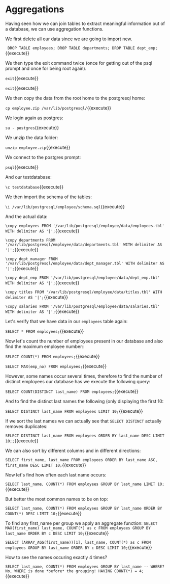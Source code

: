 # Aggregations

Having seen how we can join tables to extract meaningful information out of a
database, we can use aggregation functions.

We first delete all our data since we are going to import new.

`
DROP TABLE employees;
DROP TABLE departments;
DROP TABLE dept_emp;`{{execute}}

We then type the exit command twice (once for getting out of the psql prompt
and once for being root again).

`exit`{{execute}}

`exit`{{execute}}

We then copy the data from the root home to the postgresql home:

`cp employee.zip /var/lib/postgresql/`{{execute}}

We login again as postgres:

`su - postgres`{{execute}}

We unzip the data folder:

`unzip employee.zip`{{execute}}

We connect to the postgres prompt:

`psql`{{execute}}

And our testdatabase:

`\c testdatabase`{{execute}}

We then import the schema of the tables:

`\i /var/lib/postgresql/employee/schema.sql`{{execute}}

And the actual data:

`\copy employees FROM '/var/lib/postgresql/employee/data/employees.tbl' WITH delimiter AS '|';`{{execute}}

`\copy departments FROM '/var/lib/postgresql/employee/data/departments.tbl' WITH delimiter AS '|';`{{execute}}

`\copy dept_manager FROM '/var/lib/postgresql/employee/data/dept_manager.tbl' WITH delimiter AS '|';`{{execute}}

`\copy dept_emp FROM '/var/lib/postgresql/employee/data/dept_emp.tbl' WITH delimiter AS '|';`{{execute}}

`\copy titles FROM '/var/lib/postgresql/employee/data/titles.tbl' WITH delimiter AS '|';`{{execute}}

`\copy salaries FROM '/var/lib/postgresql/employee/data/salaries.tbl' WITH delimiter AS '|';`{{execute}}

Let's verify that we have data in our `employees` table again:

`SELECT * FROM employees;`{{execute}}

Now let's count the number of employees present in our database and also find
the maximum employee number::

`SELECT COUNT(*) FROM employees;`{{execute}}

`SELECT MAX(emp_no) FROM employees;`{{execute}}

However, some names occur several times, therefore to find the number of
distinct employees our database has we execute the following query:

`SELECT COUNT(DISTINCT last_name) FROM employees;`{{execute}}

And to find the distinct last names the following (only displaying the first 10:

`SELECT DISTINCT last_name FROM employees LIMIT 10;`{{execute}}

If we sort the last names we can actually see that `SELECT DISTINCT` actually
removes duplicates:

`SELECT DISTINCT last_name
FROM employees
ORDER BY last_name DESC
LIMIT 10;;`{{execute}}

We can also sort by different columns and in different directions:

`SELECT first_name, last_name
FROM employees
ORDER BY last_name ASC, first_name DESC
LIMIT 10;`{{execute}}

Now let's find how often each last name occurs:

`SELECT last_name, COUNT(*)
FROM employees
GROUP BY last_name
LIMIT 10;`{{execute}}

But better the most common names to be on top:

`SELECT last_name, COUNT(*)
FROM employees
GROUP BY last_name
ORDER BY COUNT(*) DESC
LIMIT 10;`{{execute}}

To find any first_name per group we apply an aggregate function:
`SELECT MAX(first_name) last_name, COUNT(*) as c
FROM employees
GROUP BY last_name
ORDER BY c DESC
LIMIT 10;`{{execute}}

`SELECT (ARRAY_AGG(first_name))[1], last_name, COUNT(*) as c
FROM employees
GROUP BY last_name
ORDER BY c DESC
LIMIT 10;`{{execute}}

How to see the names occuring exactly 4 times?

`SELECT last_name, COUNT(*)
FROM employees
GROUP BY last_name
-- WHERE? No, WHERE is done *before* the grouping!
HAVING COUNT(*) = 4;`{{execute}}

